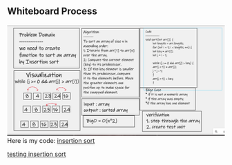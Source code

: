 ## Whiteboard Process
![Alt Text](../assets/Insertionsort.png)
Here is my code:
[ insertion sort  ](./app/src/main/java/sort/InsertionSort.java)

[ testing insertion sort  ](./app/src/test/java/stackandqueue/SortTest.java)


